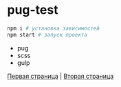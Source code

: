 # pug-test
```bash
npm i # установка зависимостей
npm start # запуск проекта
```

- pug
- scss
- gulp

[Первая страница](http://alfimois.me/pug-test/dist/index.html)
|
[Вторая страница](http://alfimois.me/pug-test/dist/some-page/some-page.html)
